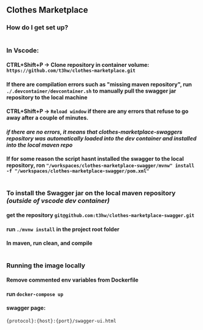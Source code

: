 ## Clothes Marketplace #

### How do I get set up?
#
### In Vscode:
#### CTRL+Shift+P -> Clone repository in container volume: `https://github.com/t3hw/clothes-marketplace.git`
#### If there are compilation errors such as "missing maven repository", run `./.devcontainer/devcontainer.sh` to manually pull the swagger jar repository to the local machine
#### CTRL+Shift+P -> `Reload window` if there are any errors that refuse to go away after a couple of minutes.
#### *if there are no errors, it means that clothes-marketplace-swaggers repository was automatically loaded into the dev container and installed into the local maven repo*
#### If for some reason the script hasnt installed the swagger to the local repository, ron `"/workspaces/clothes-marketplace-swagger/mvnw" install -f "/workspaces/clothes-marketplace-swagger/pom.xml"`
#
### To install the Swagger jar on the local maven repository *(outside of vscode dev container)*
#### get the repository `git@github.com:t3hw/clothes-marketplace-swagger.git`
#### run `./mvnw install` in the project root folder
#### In maven, run clean, and compile
#


### Running the image locally
#### Remove commented env variables from Dockerfile
#### run `docker-compose up`

#### swagger page:

`{protocol}:{host}:{port}/swagger-ui.html`